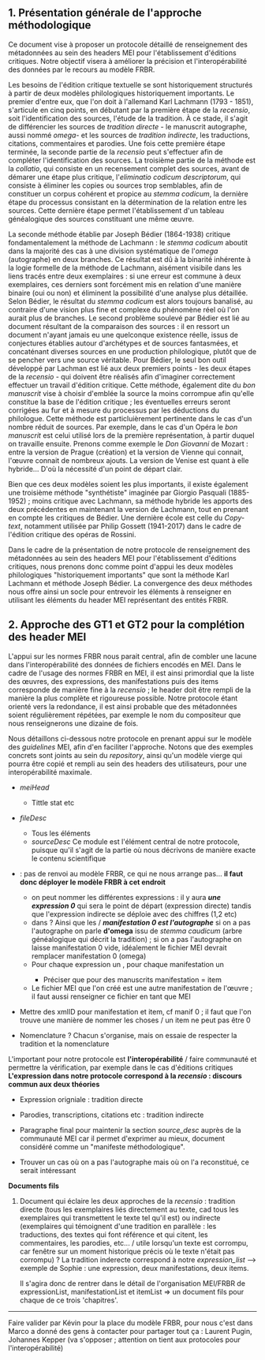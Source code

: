 ## 1. Présentation générale de l'approche méthodologique

Ce document vise à proposer un protocole détaillé de renseignement des métadonnées au sein des headers MEI pour l'établissement d'éditions critiques. Notre objectif visera à améliorer la précision et l'interopérabilité des données par le recours au modèle FRBR. 

Les besoins de l'édition critique textuelle se sont historiquement structurés à partir de deux modèles philologiques historiquement importants. Le premier d'entre eux, que l'on doit à l'allemand Karl Lachmann (1793 - 1851), s'articule en cinq points, en débutant par la première étape de la _recensio_, soit l'identification des sources, l'étude de la tradition. À ce stade, il s'agit de différencier les sources de _tradition directe_ - le manuscrit autographe, aussi nommé _omega_- et les sources de _tradition indirecte_, les traductions, citations, commentaires et parodies. Une fois cette première étape terminée, la seconde partie de la _recensio_ peut s'effectuer afin de compléter l'identification des sources. La troisième partie de la méthode est la _collatio_, qui consiste en un recensement complet des sources, avant de démarer une étape plus critique, l'_eliminatio codicum descriptorum_, qui consiste à éliminer les copies ou sources trop semblables, afin de constituer un corpus cohérent et propice au _stemma codicum_, la dernière étape du processus consistant en la détermination de la relation entre les sources. Cette dernière étape permet l'établissement d'un tableau généalogique des sources constituant une même œuvre.

La seconde méthode établie par Joseph Bédier (1864-1938) critique fondamentalement la méthode de Lachmann : le _stemma codicum_ aboutit dans la majorité des cas à une division systématique de l'_omega_ (autographe) en deux branches. Ce résultat est dû à la binarité inhérente à la logie formelle de la méthode de Lachmann, aisément visibile dans les liens tracés entre deux exemplaires : si une erreur est commune à deux exemplaires, ces derniers sont forcément mis en relation d'une manière binaire (oui ou non) et éliminent la possibilité d'une analyse plus détaillée. Selon Bédier, le résultat du _stemma codicum_ est alors toujours banalisé, au contraire d'une vision plus fine et complexe du phénomène réel où l'on aurait plus de branches. Le second problème soulevé par Bédier est lié au document résultant de la comparaison des sources : il en ressort un document n'ayant jamais eu une quelconque existence réelle, issus de conjectures établies autour d'archétypes et de sources fantasmées, et concaténant diverses sources en une production philologique, plutôt que de se pencher vers une source véritable. Pour Bédier, le seul bon outil développé par Lachman est lié aux deux premiers points - les deux étapes de la _recensio_ - qui doivent être réalisés afin d'imaginer correctement effectuer un travail d'édition critique. Cette méthode, également dite du _bon manuscrit_ vise à choisir d'emblée la source la moins corrompue afin qu'elle constitue la base de l'édition critique ; les éventuelles erreurs seront corrigées au fur et à mesure du processus par les déductions du philologue. Cette méthode est particluièrement pertinente dans le cas d'un nombre réduit de sources. Par exemple, dans le cas d'un Opéra le _bon manuscrit_ est celui utilisé lors de la première représentation, à partir duquel on travaille ensuite. Prenons comme exemple le _Don Giovanni_ de Mozart : entre la version de Prague (création) et la version de Vienne qui connait, l'œuvre connait  de nombreux ajouts. La version de Venise est quant à elle hybride... D'où la nécessité d'un point de départ clair.

Bien que ces deux modèles soient les plus importants, il existe également une troisième méthode "synthétiste" imaginée par Giorgio Pasquali (1885-1952) ; moins critique avec Lachmann, sa méthode  hybride les apports des deux précédentes en maintenant la version de Lachmann, tout en prenant en compte les critiques de Bédier. Une dernière école est celle du _Copy-text_, notamment utilisée par Philip Gossett (1941-2017) dans le cadre de l'édition critique des opéras de Rossini.

Dans le cadre de la présentation de notre protocole de renseignement des métadonnées au sein des headers MEI pour l'établissement d'éditions critiques, nous prenons donc comme point d'appui les deux modèles philologiques "historiquement importants" que sont la méthode Karl Lachmann et méthode Joseph Bédier. La convergence des deux méthodes nous offre ainsi un socle pour entrevoir les éléments à renseigner en utilisant les éléments du header MEI représentant des entités FRBR.

## 2. Approche des GT1 et GT2 pour la complétion des header MEI

L'appui sur les normes FRBR nous parait central, afin de combler une lacune dans l'interopérabilité des données de fichiers encodés en MEI. Dans le cadre de l'usage des normes FRBR en MEI, il est ainsi primordial que la liste des œuvres, des expressions, des manifestations puis des items corresponde de manière fine à la _recensio_ ; le header doit être rempli de la manière la plus complète et rigoureuse possible. Notre protocole étant orienté vers la redondance, il est ainsi probable que des métadonnées soient régulièrement répétées, par exemple le nom du compositeur que nous renseignerons une dizaine de fois.

Nous détaillons ci-dessous notre protocole en prenant appui sur le modèle des _guidelines_ MEI, afin d'en faciliter l'approche. Notons que des exemples concrets sont joints au sein du _repository_, ainsi qu'un modèle vierge qui pourra être copié et rempli au sein des headers des utilisateurs, pour une interopérabilité maximale. 

- _meiHead_
   - Tittle stat etc
- _fileDesc_
   - Tous les éléments
   - _sourceDesc_ Ce module est l'élément central de notre protocole, puisque qu'il s'agit de la partie où nous décrivons de manière exacte le contenu scientifique
      
- <workList> : pas de renvoi au modèle FRBR, ce qui ne nous arrange pas... **il faut donc déployer le modèle FRBR à cet endroit**
   - <expressionList> on peut nommer les différentes expressions : il y aura **_une expression 0_** qui sera le point de départ (expression            directe) tandis que l'expression indirecte se déploie avec des chiffres (1,2 etc)
   - <manifestationList> dans <workList> ? Ainsi que les <itemList> / **_manifestation 0 est l'autographe_** si on a pas l'autographe on parle       **d'omega** issu de _stemma caudicum_ (arbre généalogique qui décrit la tradition) ; si on a pas l'autographe on laisse manifestation 0          vide, idéalement le fichier MEI devrait remplacer manifestation 0 (omega)
   - Pour chaque expression un <manifestationList>, pour chaque manifestation un <itemList>
      - Préciser que pour des manuscrits manifestation = item
   - Le fichier MEI que l'on créé est une autre manifestation de l'œuvre ; il faut aussi renseigner ce fichier en tant que MEI

- Mettre des xmlID pour manifestation et item, cf manif 0 ; il faut que l'on trouve une manière de nommer les choses / un item ne peut pas être 0

- Nomenclature ? Chacun s'organise, mais on essaie de respecter la tradition et la nomenclature


L'important pour notre protocole est **l'interopérabilité** / faire communauté et permettre la vérification, par exemple dans le cas d'éditions critiques
**L'expression dans notre protocole correspond à la _recensio_ : discours commun aux deux théories**
- Expression origniale : tradition directe
- Parodies, transcriptions, citations etc : tradition indirecte


- Paragraphe final pour maintenir la section _source_desc_ auprès de la communauté MEI car il permet d'exprimer au mieux, document considéré comme un "manifeste méthodologique".

- Trouver un cas où on a pas l'autographe mais où on l'a reconstitué, ce serait intéressant

**Documents fils**

1. Document qui éclaire les deux approches de la _recensio_ : tradition directe (tous les exemplaires liés directement au texte, cad tous les exemplaires qui transmettent le texte tel qu'il est) ou indirecte (exemplaires qui témoignent d'une tradition en parallèle : les traductions, des textes qui font référence et qui citent, les commentaires, les parodies, etc... / utile lorsqu'un texte est corrompu, car fenêtre sur un moment historique précis où le texte n'était pas corrompu) ? La tradition inderecte correspond à notre _expression_list_
--> exemple de Sophie : une expression, deux manifestations, deux items.

   Il s'agira donc de rentrer dans le détail de l'organisation MEI/FRBR de expressionList, manifestationList et itemList => un document fils pour chaque de ce trois 'chapitres'.

 - - -

Faire valider par Kévin pour la place du modèle FRBR, pour nous c'est dans <workList>
Marco a donné des gens à contacter pour partager tout ça : Laurent Pugin, Johannes Kepper (va s'opposer ; attention on tient aux protocoles pour l'interopérabilité) 
